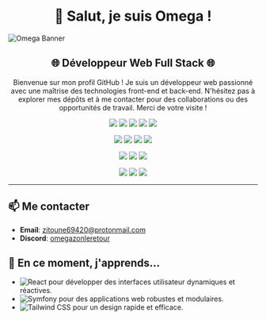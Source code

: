<h1 align="center">👋 Salut, je suis Omega !</h1>

![Omega Banner](https://i.imgur.com/TiUgqOk.jpeg)

<h2 align="center">🌐 Développeur Web Full Stack 🌐</h2>

<p align="center">Bienvenue sur mon profil GitHub ! Je suis un développeur web passionné avec une maîtrise des technologies front-end et back-end. N'hésitez pas à explorer mes dépôts et à me contacter pour des collaborations ou des opportunités de travail. Merci de votre visite !
</p>

<p align="center">
  <img src="https://img.shields.io/badge/HTML5-E34F26?style=for-the-badge&logo=html5&logoColor=white" /> 
  <img src="https://img.shields.io/badge/CSS3-1572B6?style=for-the-badge&logo=css3&logoColor=white" /> 
  <img src="https://img.shields.io/badge/JavaScript-ES6%2B-F7DF1E?style=for-the-badge&logo=javascript&logoColor=black" /> 
  <img src="https://img.shields.io/badge/React-61DAFB?style=for-the-badge&logo=react&logoColor=black" /> 
  <img src="https://img.shields.io/badge/Tailwind_CSS-38B2AC?style=for-the-badge&logo=tailwind-css&logoColor=white" /> 
</p>

<p align="center">
  <img src="https://img.shields.io/badge/PHP-777BB4?style=for-the-badge&logo=php&logoColor=white" /> 
  <img src="https://img.shields.io/badge/Symfony-000000?style=for-the-badge&logo=symfony&logoColor=white" /> 
  <img src="https://img.shields.io/badge/SQL-4479A1?style=for-the-badge&logo=sql&logoColor=white" /> 
  <img src="https://img.shields.io/badge/MySQL-4479A1?style=for-the-badge&logo=mysql&logoColor=white" /> 
</p>

<p align="center">
  <img src="https://img.shields.io/badge/Git-F05032?style=for-the-badge&logo=git&logoColor=white" /> 
  <img src="https://img.shields.io/badge/GitHub-181717?style=for-the-badge&logo=github&logoColor=white" /> 
  <img src="https://img.shields.io/badge/Responsive_Design-51B7E0?style=for-the-badge&logo=responsive&logoColor=white" /> 
</p>

<p align="center">
  <img src="https://img.shields.io/badge/Visual_Studio_Code-007ACC?style=for-the-badge&logo=visual-studio-code&logoColor=white" /> 
  <img src="https://img.shields.io/badge/Node.js-339933?style=for-the-badge&logo=nodedotjs&logoColor=white" /> 
  <img src="https://img.shields.io/badge/npm-CB3837?style=for-the-badge&logo=npm&logoColor=white" /> 
</p> 

---

## 📫 Me contacter
- **Email**: [zitoune69420@protonmail.com](mailto:zitoune69420@protonmail.com)
- **Discord**: [omegazonleretour](https://discordapp.com/users/1122447426570174555)

## 🌱 En ce moment, j'apprends...
- ![React](https://img.shields.io/badge/React-61DAFB?style=flat&logo=react&logoColor=black) pour développer des interfaces utilisateur dynamiques et réactives.
- ![Symfony](https://img.shields.io/badge/Symfony-000000?style=flat&logo=symfony&logoColor=white) pour des applications web robustes et modulaires.
- ![Tailwind CSS](https://img.shields.io/badge/Tailwind_CSS-38B2AC?style=flat&logo=tailwind-css&logoColor=white) pour un design rapide et efficace.

